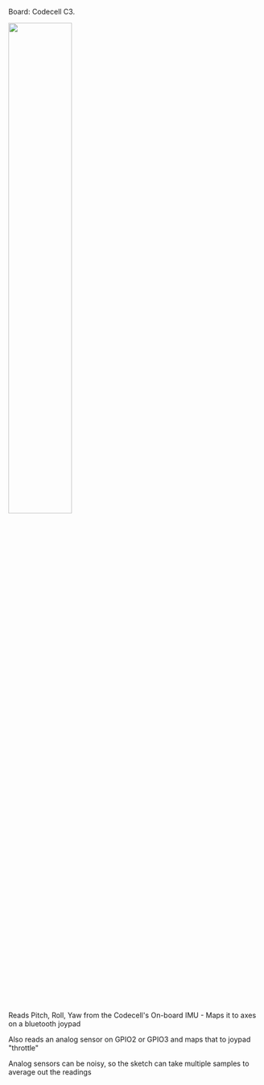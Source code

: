 Board: Codecell C3. 

<img src="https://moore.dk/codecellPinout.webp" width="50%">


Reads Pitch, Roll, Yaw from the Codecell's On-board IMU - Maps it to axes on a bluetooth joypad

Also reads an analog sensor on GPIO2 or GPIO3 and maps that to joypad "throttle"

Analog sensors can be noisy, so the sketch can take multiple samples to average out the readings
